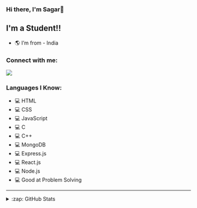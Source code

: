 ### Hi there, I'm Sagar👋


## I'm a Student!!

- 🌎 I’m from - India

### Connect with me:

[![](https://discord.c99.nl/widget/theme-4/991230961121513492.png)](https://discord.gg/GfVWxC79Km)
<br />

### Languages I Know:
- 💻 HTML
- 💻 CSS
- 💻 JavaScript
- 💻 C
- 💻 C++
- 💻 MongoDB
- 💻 Express.js
- 💻 React.js
- 💻 Node.js
- 💻 Good at Problem Solving


---

<details>
  <summary>:zap: GitHub Stats</summary>

  <img align="left" alt="Sagar's GitHub Stats" src="https://github-readme-stats.vercel.app/api?username=SagarGujarathi&show_icons=true&hide_border=true&theme=radical" />

</details>
